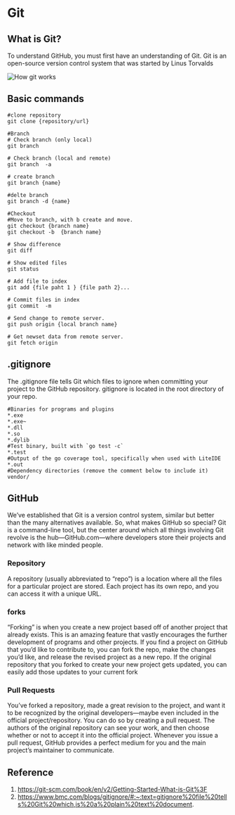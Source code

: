 # Git

## What is Git?
To understand GitHub, you must first have an understanding of Git. Git is an open-source version control system that was started by Linus Torvalds 


![How git works](https://git-scm.com/book/en/v2/images/areas.png)


## Basic commands
```
#clone repository 
git clone {repository/url}

#Branch 
# Check branch (only local)
git branch	

# Check branch (local and remote)
git branch	-a 

# create branch 
git branch {name}

#delte branch 
git branch -d {name}

#Checkout 
#Move to branch, with b create and move.
git checkout {branch name}
git checkout -b  {branch name}	

# Show difference
git diff	

# Show edited files
git status	

# Add file to index 
git add {file paht 1 } {file path 2}...	

# Commit files in index 
git commit	-m 

# Send change to remote server.
git push origin {local branch name}

# Get newset data from remote server.
git fetch origin	

``` 
## .gitignore
The .gitignore file tells Git which files to ignore when committing your project to the GitHub repository. gitignore is located in the root directory of your repo.

```
#Binaries for programs and plugins
*.exe
*.exe~
*.dll
*.so
*.dylib
#Test binary, built with `go test -c`
*.test
#Output of the go coverage tool, specifically when used with LiteIDE
*.out
#Dependency directories (remove the comment below to include it)
vendor/ 

```
## GitHub
We’ve established that Git is a version control system, similar but better than the many alternatives available. So, what makes GitHub so special? Git is a command-line tool, but the center around which all things involving Git revolve is the hub—GitHub.com—where developers store their projects and network with like minded people.

### Repository 
A repository (usually abbreviated to “repo”) is a location where all the files for a particular project are stored. Each project has its own repo, and you can access it with a unique URL.

### forks 
“Forking” is when you create a new project based off of another project that already exists. This is an amazing feature that vastly encourages the further development of programs and other projects. If you find a project on GitHub that you’d like to contribute to, you can fork the repo, make the changes you’d like, and release the revised project as a new repo. If the original repository that you forked to create your new project gets updated, you can easily add those updates to your current fork

### Pull Requests
You’ve forked a repository, made a great revision to the project, and want it to be recognized by the original developers—maybe even included in the official project/repository. You can do so by creating a pull request. The authors of the original repository can see your work, and then choose whether or not to accept it into the official project. Whenever you issue a pull request, GitHub provides a perfect medium for you and the main project’s maintainer to communicate.


## Reference
1. https://git-scm.com/book/en/v2/Getting-Started-What-is-Git%3F
2. https://www.bmc.com/blogs/gitignore/#:~:text=gitignore%20file%20tells%20Git%20which,is%20a%20plain%20text%20document.